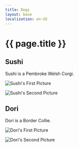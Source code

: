 ```yaml
---
title: Dogs
layout: base
localization: en-US
---
```


# {{ page.title }}

## Sushi

Sushi is a Pembroke Welsh Corgi.

![Sushi's First Picture](/dogs/$/sushi.1.jpg)

![Sushi's Second Picture](/dogs/$/sushi.2.jpg)

## Dori

Dori is a Border Collie.

![Dori's First Picture](/dogs/$/dori.1.jpg)

![Dori's Second Picture](/dogs/$/dori.2.jpg)
